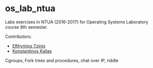 # os_lab_ntua
Labs exercises in NTUA (2016-2017) for Operating Systems Laboratory course 8th semester. 

Contributors: 
- [Efthymios Tzinis](https://github.com/etzinis)  
- [Konstantinos Kallas](https://github.com/angelhof)

Cgroups, Fork trees and procedures, chat over IP, riddle
